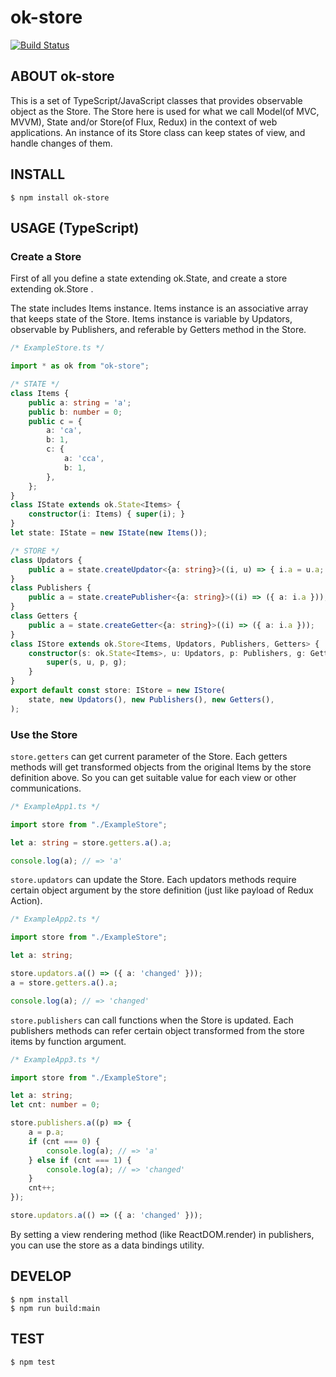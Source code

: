 # ok-store

[![Build Status](https://travis-ci.org/ykdr2017/ok-store.svg?branch=master)](https://travis-ci.org/ykdr2017/ok-store)

## ABOUT ok-store

This is a set of TypeScript/JavaScript classes that provides observable object as the Store.
The Store here is used for what we call Model(of MVC, MVVM), State and/or Store(of Flux, Redux) in the context of web applications.
An instance of its Store class can keep states of view, and handle changes of them.

## INSTALL

```Shell
$ npm install ok-store
```

## USAGE (TypeScript)

### Create a Store

First of all you define a state extending ok.State,
and create a store extending ok.Store .

The state includes Items instance.
Items instance is an associative array that keeps state of the Store.
Items instance is variable by Updators, observable by Publishers,
and referable by Getters method in the Store.

```TypeScript
/* ExampleStore.ts */

import * as ok from "ok-store";

/* STATE */
class Items {
	public a: string = 'a';
	public b: number = 0;
	public c = {
		a: 'ca',
		b: 1,
		c: {
			a: 'cca',
			b: 1,
		},
	};
}
class IState extends ok.State<Items> {
	constructor(i: Items) { super(i); }
}
let state: IState = new IState(new Items());

/* STORE */
class Updators {
	public a = state.createUpdator<{a: string}>((i, u) => { i.a = u.a; });
}
class Publishers {
	public a = state.createPublisher<{a: string}>((i) => ({ a: i.a }));
}
class Getters {
	public a = state.createGetter<{a: string}>((i) => ({ a: i.a }));
}
class IStore extends ok.Store<Items, Updators, Publishers, Getters> {
	constructor(s: ok.State<Items>, u: Updators, p: Publishers, g: Getters) {
		super(s, u, p, g);
	}
}
export default const store: IStore = new IStore(
    state, new Updators(), new Publishers(), new Getters(),
);
```

### Use the Store

`store.getters` can get current parameter of the Store.
Each getters methods will get transformed objects from the original Items by the store definition above.
So you can get suitable value for each view or other communications.

```TypeScript
/* ExampleApp1.ts */

import store from "./ExampleStore";

let a: string = store.getters.a().a;

console.log(a); // => 'a'
```

`store.updators` can update the Store.
Each updators methods require certain object argument by the store definition 
(just like payload of Redux Action).

```TypeScript
/* ExampleApp2.ts */

import store from "./ExampleStore";

let a: string;

store.updators.a(() => ({ a: 'changed' }));
a = store.getters.a().a;

console.log(a); // => 'changed'

```

`store.publishers` can call functions when the Store is updated.
Each publishers methods can refer certain object transformed from the store items by function argument.

```TypeScript
/* ExampleApp3.ts */

import store from "./ExampleStore";

let a: string;
let cnt: number = 0;

store.publishers.a((p) => {
    a = p.a;
    if (cnt === 0) {
        console.log(a); // => 'a'
    } else if (cnt === 1) {
        console.log(a); // => 'changed'
    }
    cnt++;
});

store.updators.a(() => ({ a: 'changed' }));
```

By setting a view rendering method (like ReactDOM.render) in publishers,
you can use the store as a data bindings utility.

## DEVELOP

```Shell
$ npm install
$ npm run build:main
```

## TEST

```Shell
$ npm test
```
